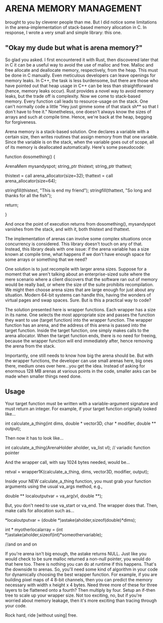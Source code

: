 # ARENA MEMORY MANAGEMENT

brought to you by cleverer people than me. But I did notice some limitations in the arena-implementation of stack-based memory allocation in C. In response, I wrote a very small and simple library: this one.

## "Okay my dude but what is arena memory?"

So glad you asked. I first encountered it with Rust, then discovered later that in C it can be a useful way to avoid the use of malloc and free. Malloc and free allocate and deallocate memory, respectively, from the heap. This must be done in C manually. Even meticulous developers can leave openings for memory leaks. In C++, the task is less burdensome, but there are those who have pointed out that heap usage in C++ can be less than straightforward (hence, memory leaks occur). Rust provides a novel way to avoid memory leaks, but the trade off is complexity. Now we come to stack-based memory. Every function call leads to resource-usage on the stack. One can't normally code a little "Hey just gimme some of that stack sh** so that I don't have to free it." Nonetheless, one doesn't always know the sizes of arrays and such at compile time. Hence, we're back at the heap, begging for forgiveness.

Arena memory is a stack-based solution. One declares a variable with a certain size, then writes routines that assign memory from that one variable. Since the variable is on the stack, when the variable goes out of scope, all of its memory is deallocated automatically. Here's some pseudocode:

function dosomething() {

ArenaMem mysandyspot;
string_ptr thistext;
string_ptr thattest;

thistext = call arena_allocator(size=32);
thattext = call arena_allocator(size=64);

stringfill(thistext, "This is end my friend");
stringfill(thattext, "So long and thanks for all the fish");

return;

}

And once the point of execution returns from dosomething(), mysandyspot vanishes from the stack, and with it, both thistext and thattext.

The implementation of arenas can involve some complex situations once concurrency is considered. This library doesn't touch on any of that. Instead, this library deals with one issue: if the arena variable has a size known at compile time, what happens if we don't have enough space for some arrays or something that we need?

One solution is to just recompile with larger arena sizes. Suppose for a moment that we aren't talking about an enterprise-sized suite where the mere scenario where a client discovers that the software ran out of memory would be really bad, or where the size of the suite prohibits recompilation. We might then choose arena sizes that are large enough for just about any situation. Modern 64-bit systems can handle this, having the wonders of virtual pages and swap spaces. Sure. But is this a practical way to code?

The solution presented here is wrapper functions. Each wrapper has a size in its name. One selects the most appropriate size and passes the function they want to use (target function) into the wrapper function. The wrapper function has an arena, and the address of this arena is passed into the target function. Inside the target function, one simply makes calls to the arena allocator. When the target function ends, there is no need for freeing, because the wrapper function will end immediately after, hence removing the arena from the stack.

Importantly, one still needs to know how big the arena should be. But with the wrapper functions, the developer can use small arenas here, big ones there, medium ones over here...you get the idea. Instead of asking for enormous 128 MB arenas at various points in the code, smaller asks can be made when smaller things need done.

## Usage

Your target function must be written with a variable-argument signature and must return an integer. For example, if your target function originally looked like...

int calculate_a_thing(int dims, double * vector3D, char * modifier, double ** output);

Then now it has to look like...

int calculate_a_thing(ArenaHolder aholder, va_list vl);  // variadic function pointer

And the wrapper call, with say 1024 bytes needed, would be...

retval = wrapper1K(calculate_a_thing, dims, vector3D, modifier, output);

Inside your NEW calculate_a_thing function, you must grab your function arguments using the usual va_args method, e.g.,

double ** localoutputvar = va_arg(vl, double **);

But, you don't need to use va_start or va_end. The wrapper does that. Then, make calls for allocation such as...

*localoutputvar = (double *)astake(aholder,sizeof(double)*dims);

int * myotherlocalarray = (int *)astake(aholder,sizeof(int)*someothervariable);

//and on and on

If you're arena isn't big enough, the astake returns NULL. Just like you would check to be sure malloc returned a non-null pointer, you would do that here too. There is nothing you can do at runtime if this happens. That's the downside to arenas. So, you'll need some kind of algorithm in your code for dynamically choosing the best wrapper function. For example, if you are building pixel maps of 4 8-bit channels, then you can predict the memory necessary with width x height x 4 bytes. Need three more of these for three layers to be flattened onto a fourth? Then multiply by four. Setup an if-then tree to scale up your wrapper size. Not too exciting, no, but if you're worried about memory leakage, then it's more exciting than tracing through your code.

Rock hard, ride [without using] free.

